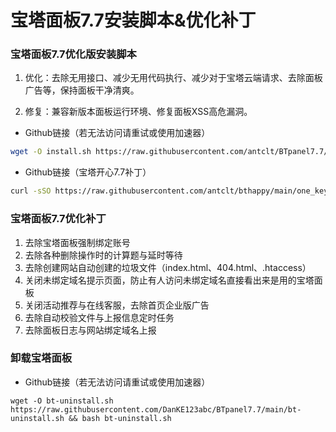 # 宝塔面板7.7安装脚本&优化补丁

### 宝塔面板7.7优化版安装脚本

1. 优化：去除无用接口、减少无用代码执行、减少对于宝塔云端请求、去除面板广告等，保持面板干净清爽。

2. 修复：兼容新版本面板运行环境、修复面板XSS高危漏洞。


* Github链接（若无法访问请重试或使用加速器）
```bash
wget -O install.sh https://raw.githubusercontent.com/antclt/BTpanel7.7/main/install_6.0_mod.sh && bash install.sh
```

* Github链接（宝塔开心7.7补丁）
```bash
curl -sSO https://raw.githubusercontent.com/antclt/bthappy/main/one_key_happy.sh && bash one_key_happy.sh
```

### 宝塔面板7.7优化补丁

1. 去除宝塔面板强制绑定账号
2. 去除各种删除操作时的计算题与延时等待
3. 去除创建网站自动创建的垃圾文件（index.html、404.html、.htaccess）
4. 关闭未绑定域名提示页面，防止有人访问未绑定域名直接看出来是用的宝塔面板
5. 关闭活动推荐与在线客服，去除首页企业版广告
6. 去除自动校验文件与上报信息定时任务
7. 去除面板日志与网站绑定域名上报

### 卸载宝塔面板

- Github链接（若无法访问请重试或使用加速器）

```shell
wget -O bt-uninstall.sh https://raw.githubusercontent.com/DanKE123abc/BTpanel7.7/main/bt-uninstall.sh && bash bt-uninstall.sh
```

